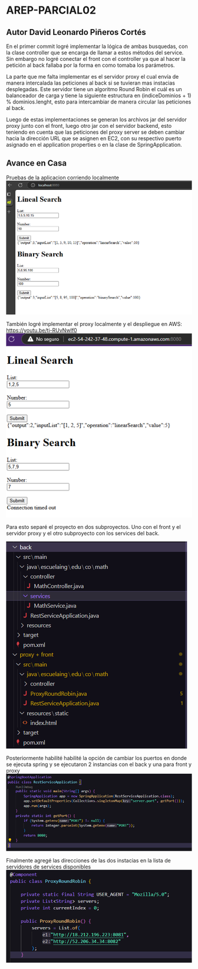 # AREP-PARCIAL02
## Autor David Leonardo Piñeros Cortés

En el primer commit logré implementar la lógica de ambas busquedas, con la clase controller que se encarga de llamar a estos métodos del service.
Sin embargo no logré conectar el front con el controller ya que al hacer la petición al back fallaba por la forma en como tomaba
los parámetros.

La parte que me falta implementar es el servidor proxy el cual envía de manera intercalada las peticiones al back si se tuvieran mas instacias
desplegadas. Este servidor tiene un algoritmo Round Robin el cuál es un balanceador de carga y tiene la siguiente estructura en 
(indiceDominios + 1) % dominios.lenght, esto para intercambiar de manera circular las peticiones al back. 

Luego de estas implementaciones se generan los archivos jar del servidor proxy junto con el front, luego otro jar con el servidor backend, esto
teniendo en cuenta que las peticiones del proxy server se deben cambiar hacia la dirección URL que se asignen en EC2, con su respectivo puerto
asignado en el application properties o en la clase de SpringApplication.

## Avance en Casa
Pruebas de la aplicacion corriendo localmente
![](img/01.PNG)

También logré implementar el proxy localmente y el despliegue en AWS: https://youtu.be/tj-RUvNwIf0
![](img/02.PNG)

Para esto separé el proyecto en dos subproyectos. Uno con el front y el servidor proxy y el otro subproyecto con los services del back.

![](img/05.PNG)

Posteriormente habilité habilité la opción de cambiar los puertos en donde se ejecuta spring y se ejecutaron 2 instancias con el back y una para front y proxy
![](img/03.PNG)

Finalmente agregé las direcciones de las dos instacias en la lista de servidores de services disponibles
![](img/04.PNG)
